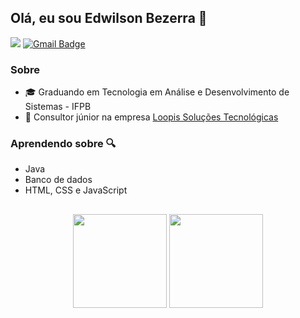 ## Olá, eu sou Edwilson Bezerra 👋

<a href="https://www.linkedin.com/in/edwilson-bezerra-1177bb213/" target="_blank" rel="noopener"><img src="https://img.shields.io/badge/LinkedIn-0077B5?style=for-the-badge&logo=linkedin&logoColor=white"></a>
[![Gmail Badge](https://img.shields.io/badge/Gmail-D14836?style=for-the-badge&logo=gmail&logoColor=white)](mailto:edwilson1350@gmail.com)

### Sobre

* 🎓 Graduando em Tecnologia em Análise e Desenvolvimento de Sistemas - IFPB
* 🔁 Consultor júnior na empresa <a href="https://loopisjr.com.br/" target="_blank" rel=”noopener”>Loopis Soluções Tecnológicas</a>


### Aprendendo sobre 🔍
* Java
* Banco de dados
* HTML, CSS e JavaScript

##

<div align="center">
  <img height="150em" src="https://github-readme-stats.vercel.app/api?username=edwilsonb&show_icons=true&theme=tokyonight&include_all_commits=true&count_private=true"/>
  <img height="150em" src="https://github-readme-stats.vercel.app/api/top-langs/?username=edwilsonb&layout=compact&langs_count=7&theme=tokyonight"/>
</div>
